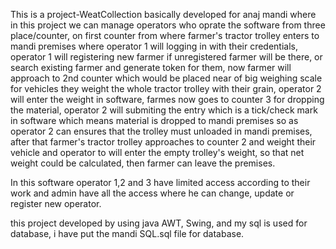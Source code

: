 This is a project-WeatCollection basically developed for anaj mandi where in this project we can manage operators who oprate the software from three place/counter,
on first counter from where farmer's tractor trolley enters to mandi premises where operator 1 will logging in with their credentials, operator 1 will registering 
new farmer if unregistered farmer will be there, or search existing farmer and generate token for them, now farmer will approach to 2nd counter which would be 
placed near of big weighing scale for vehicles they weight the whole tractor trolley with their grain, operator 2 will enter the weight in software, 
farmes now goes to counter 3 for dropping the material, operator 2 will submiting the entry which is a tick/check mark in software which means material is dropped to
mandi premises so as operator 2 can ensures that the trolley must unloaded in mandi premises, after that farmer's tractor trolley approaches to counter 2 and weight 
their vehicle and operator to will enter the empty trolley's weight, so that net weight could be calculated, then farmer can leave the premises.

In this software operator 1,2 and 3 have limited access according to their work and admin have all the access where he can change, update or register new operator.

this project developed by using java AWT, Swing, and my sql is used for database, i have put the mandi SQL.sql file for database.
